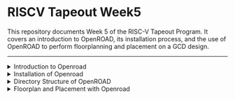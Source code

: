 # RISCV Tapeout Week5

This repository documents Week 5 of the RISC-V Tapeout Program. It covers an introduction to OpenROAD, its installation process, and the use of OpenROAD to perform floorplanning and placement on a GCD design.

---

<details>
<summary>Introduction to Openroad</summary>

## Introduction to Openroad


OpenROAD is an innovative open-source project that aims to revolutionize VLSI digital design by making it more accessible and automated. Its primary goal is to provide a complete RTL-to-GDSII flow that can run autonomously within 24 hours without requiring manual intervention.

### Key Features

1. **Automated Design Flow**
   - Complete RTL to GDSII automation
   - No manual intervention required
   - 24-hour turnaround target

2. **Open Source Benefits**
   - Permissively licensed EDA suite
   - Supports modern design methodologies
   - Enables broader access to IC design capabilities

3. **Advanced Technologies**
   - Integrated machine learning optimization via AutoTuner
   - Cloud computing support through COPILOT
   - Distributed computing capabilities

4. **Community-Driven Development**
   - Active global community
   - Proven track record in successful tapeouts
   - Continuous improvements and updates

### Target Users
- Startups developing custom silicon
- Academic researchers
- Independent engineers
- Companies seeking open-source alternatives

This tool democratizes IC design by removing barriers like:
- High costs of proprietary tools
- Need for specialized expertise
- Limited access to advanced design capabilities



</details>


<details>
<summary>Installation of Openroad</summary>

## Installation of Openroad

This section details the step-by-step process to install OpenROAD and its dependencies.

### Prerequisites
- Linux-based system
- Git
- C++ compiler
- Required packages (will be installed via setup script)

### Installation Steps

1. **Clone the Repository**
   ```bash
   git clone --recursive https://github.com/The-OpenROAD-Project/OpenROAD-flow-scripts
   cd OpenROAD-flow-scripts```


2. **Run setup script**
    ```bash
    sudo ./setup.sh```

![Image](https://github.com/Santosh3672/RISC-V_Tapeout_Programm/blob/main/Week5%3A%20OpenRoad/Image%20W5/W5p1.png)

3. **Build OpenRoad**
    ```bash
    ./build_openroad.sh --local```

  - Builds OpenROAD with local settings
  - Creates build_openroad.log for debugging
  - Check log for any missing dependencies (e.g., cudd package)


![Image](https://github.com/Santosh3672/RISC-V_Tapeout_Programm/blob/main/Week5%3A%20OpenRoad/Image%20W5/W5p2.png)


4. **Verify Installation**
    ```bash
    source ./env.sh
    yosys -help  
    openroad -help``

![Image](https://github.com/Santosh3672/RISC-V_Tapeout_Programm/blob/main/Week5%3A%20OpenRoad/Image%20W5/W5p3.png)

Yosys installation

![Image](https://github.com/Santosh3672/RISC-V_Tapeout_Programm/blob/main/Week5%3A%20OpenRoad/Image%20W5/W5p4.png)
Openroad installation

### Troubleshooting Guide

#### When Missing Packages Are Reported:

1. **Log Review**
   - Check `build_openroad.log` for specific error messages
   - Look for dependency requirements and version conflicts

2. **Installing Dependencies**
   - Install missing packages using system package manager
   - Follow error messages to identify required packages
   - Verify package versions match requirements

3. **Rebuild Process**
   ```bash
   ./build_openroad.sh --clean  # Clean previous build
   ./build_openroad.sh --local  # Rebuild with local settings```

4. **Iterative Resolution**
    - Address each missing dependency
    - Rebuild after installing packages
    - Continue until build completes successfully


</details>

<details>
<summary>Directory Structure of OpenROAD</summary>

## Directory Structure of OpenROAD

### OpenROAD-flow-scripts/

OpenROAD-flow-scripts/
├── Tools/ # Tools for OpenROAD flow
│ ├── Autotuner # Machine learning optimization
│ ├── OpenROAD # Core OpenROAD tool
│ └── yosys # Synthesis tool
│
├── Flow/ # RTL to GDS flow structure
├── docs/ # OpenROAD documentation
├── Docker/ # Docker image configurations
├── Jenkins/ # CI/CD pipeline setup
├── etc/ # Dependency installer scripts
└── setup_env.sh # Environment setup script

### Flow Directory Structure

Flow/
├── design/ # Design files for different nodes
├── platform/ # Technology node specific data
│ ├── libs/ # Library files
│ ├── lef/ # Layout files
│ ├── gds/ # Physical layout data
│ └── drc/ # Design rule check files
│
├── scripts/ # RTL to GDS flow scripts
├── test/ # Test configurations
├── tutorial/ # Tutorial materials
├── util/ # Utility scripts
└── Makefile # Build automation file


OpenRoad directory structure:
OpenROAD-flow-scripts:
	-Tools: Contains all the tools for Openroad flow: Autotuner, Openroad, yosys, etc
	- Flow: File structure to run RTL to GDS flow for designs
	- docs: Documentation for Openroad and the flow
	- Docker: Include openroad version in docker image
	- Jenkins: To manage continuous integration pipelines for rapid, automated build and test verification
	- etc: Has dependency installer script
	- setup_env.sh: Source file to setup Openroad


Flow directory structure:
    - design: contains design information for different technology nodes
    - platform: contains data for different technodes like, libs,lef,gds,drc rules
    - scripts: scripts for RTL to GDS flow
    - test: 
    - tutorial
    - util
    - Makefile: Make build automation file for Openroad

</details>

<details>
<summary>Floorplan and Placement with Openroad</summary>

## Floorplan and Placement with Openroad

nside flow/Makefile file we can see that the design variable is set to `DESIGN_CONFIG ?= ./designs/nangate45/gcd/config.mk`
It is a GCD design on nangate45 technode an opensource PDK on 45nm.

In the config.mk file we can see following information present:
1. Design input: Design name, Verilog files(RTL), and constraints file(.sdc).
2. Platform name:
3. Inputs for synthesis: ABC_AREA
4. Inputs for Floorplan and placement: Core utilization, PDN tcl file.


### Running Logic Synthesis for GSD design on nangate45:
Use following command to run synthesis in the flow directory:
`make synth`

![Image](https://github.com/Santosh3672/RISC-V_Tapeout_Programm/blob/main/Week5%3A%20OpenRoad/Image%20W5/W5p5.png)

It will create following directories:
1. Log
2. Reports
3. Results: for subsequent steps

![Image](https://github.com/Santosh3672/RISC-V_Tapeout_Programm/blob/main/Week5%3A%20OpenRoad/Image%20W5/W5p6.png)

Synth stat for gcd 

### Executing Floorplan on synth netlist:
Use command `make floorplan`

![Image](https://github.com/Santosh3672/RISC-V_Tapeout_Programm/blob/main/Week5%3A%20OpenRoad/Image%20W5/W5p7.png)
![Image](https://github.com/Santosh3672/RISC-V_Tapeout_Programm/blob/main/Week5%3A%20OpenRoad/Image%20W5/W5p8.png)

In log file following subtasks logs are generated:
1. 2_1_floorplan: Initializes design, reads libs,lef, checks setup and reapaits tie_lo and tie_hi fanout
2. 2_2_floorplan_macro:  Macro placement
3. 2_3 floorplan_tapcell: Adds tapcell
4. 2_4 floorplan_pdn: Adds PDN grid.
These are the subtasks of floorplan.


In the results directory Openroad Database (odb) are created for each intermediate steps with same name as that of log files. Along with that sdc and floorplan.tcl file and final odb 2_floorplan.odb is also generated. 

![Image](https://github.com/Santosh3672/RISC-V_Tapeout_Programm/blob/main/Week5%3A%20OpenRoad/Image%20W5/W5p9.png)

To view floorplan view with openroad use command 
```cd results/nangate45/gcd/base/
openroad -gui -db  2_floorplan.odb```

![Image](https://github.com/Santosh3672/RISC-V_Tapeout_Programm/blob/main/Week5%3A%20OpenRoad/Image%20W5/W5p10.png)

### Executing Placement on Floorplan DB:

Use the command `make place` to execute placement on the floorplan DB.

![Image](https://github.com/Santosh3672/RISC-V_Tapeout_Programm/blob/main/Week5%3A%20OpenRoad/Image%20W5/W5p11.png)
![Image](https://github.com/Santosh3672/RISC-V_Tapeout_Programm/blob/main/Week5%3A%20OpenRoad/Image%20W5/W5p12.png)

Placement has following subtasks under it:
1. 3_1_place_gp_skip_io: If Iopins are unplaced it will do global placement prior to IO placement.
![Image](https://github.com/Santosh3672/RISC-V_Tapeout_Programm/blob/main/Week5%3A%20OpenRoad/Image%20W5/W5p13.png)

2. 3_2_place_iop: Perform IO placement if it is not done
![Image](https://github.com/Santosh3672/RISC-V_Tapeout_Programm/blob/main/Week5%3A%20OpenRoad/Image%20W5/W5p14.png)

3. 3_3_place_gp: Global placement with Iopins placed.
![Image](https://github.com/Santosh3672/RISC-V_Tapeout_Programm/blob/main/Week5%3A%20OpenRoad/Image%20W5/W5p15.png)

4. 3_4_place_resized: Performs resizing of cells and buffering of nets
![Image](https://github.com/Santosh3672/RISC-V_Tapeout_Programm/blob/main/Week5%3A%20OpenRoad/Image%20W5/W5p16.png)

5. 3_5_place_dp: Detail placement stage
![Image](https://github.com/Santosh3672/RISC-V_Tapeout_Programm/blob/main/Week5%3A%20OpenRoad/Image%20W5/W5p17.png)

Conclusion:
In this repository we were able to install openroad-flor_scripts in our system and perform Floorplan and Placement of GCD design at nanogate45 platform.


</details>

